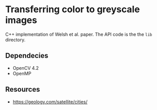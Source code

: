 # Transferring color to greyscale images
C++ implementation of Welsh et al. paper.
The API code is the the ```lib``` directory.

## Dependecies
* OpenCV 4.2
* OpenMP

## Resources
* https://geology.com/satellite/cities/ 